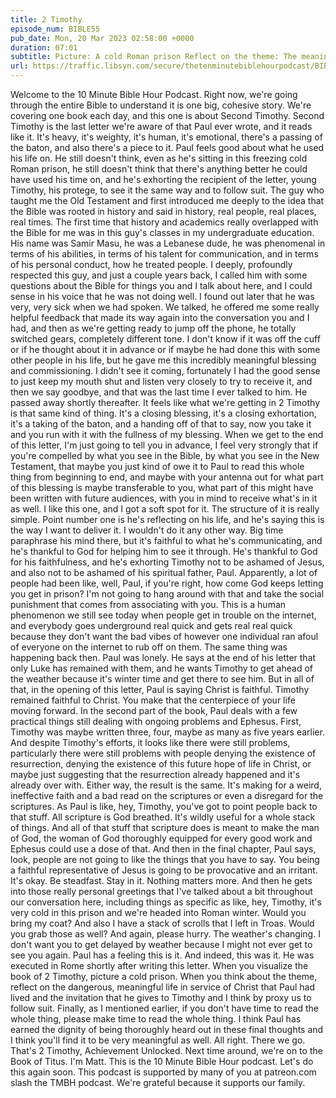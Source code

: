 ```yaml
---
title: 2 Timothy
episode_num: BIBLE55
pub_date: Mon, 20 Mar 2023 02:58:00 +0000
duration: 07:01
subtitle: Picture: A cold Roman prison Reflect on the theme: The meaningful life of Paul and his invitation to Timothy and us If you don't have time to read it all: Please make the time to read it all Thanks to everyone who supports TMBH at  You're the reason...
url: https://traffic.libsyn.com/secure/thetenminutebiblehourpodcast/BIBLE55_-_2_Timothy.mp3
---
```


 Welcome to the 10 Minute Bible Hour Podcast. Right now, we're going through the entire Bible to understand it is one big, cohesive story. We're covering one book each day, and this one is about Second Timothy. Second Timothy is the last letter we're aware of that Paul ever wrote, and it reads like it. It's heavy, it's weighty, it's human, it's emotional, there's a passing of the baton, and also there's a piece to it. Paul feels good about what he used his life on. He still doesn't think, even as he's sitting in this freezing cold Roman prison, he still doesn't think that there's anything better he could have used his time on, and he's exhorting the recipient of the letter, young Timothy, his protege, to see it the same way and to follow suit. The guy who taught me the Old Testament and first introduced me deeply to the idea that the Bible was rooted in history and said in history, real people, real places, real times. The first time that history and academics really overlapped with the Bible for me was in this guy's classes in my undergraduate education. His name was Samir Masu, he was a Lebanese dude, he was phenomenal in terms of his abilities, in terms of his talent for communication, and in terms of his personal conduct, how he treated people. I deeply, profoundly respected this guy, and just a couple years back, I called him with some questions about the Bible for things you and I talk about here, and I could sense in his voice that he was not doing well. I found out later that he was very, very sick when we had spoken. We talked, he offered me some really helpful feedback that made its way again into the conversation you and I had, and then as we're getting ready to jump off the phone, he totally switched gears, completely different tone. I don't know if it was off the cuff or if he thought about it in advance or if maybe he had done this with some other people in his life, but he gave me this incredibly meaningful blessing and commissioning. I didn't see it coming, fortunately I had the good sense to just keep my mouth shut and listen very closely to try to receive it, and then we say goodbye, and that was the last time I ever talked to him. He passed away shortly thereafter. It feels like what we're getting in 2 Timothy is that same kind of thing. It's a closing blessing, it's a closing exhortation, it's a taking of the baton, and a handing off of that to say, now you take it and you run with it with the fullness of my blessing. When we get to the end of this letter, I'm just going to tell you in advance, I feel very strongly that if you're compelled by what you see in the Bible, by what you see in the New Testament, that maybe you just kind of owe it to Paul to read this whole thing from beginning to end, and maybe with your antenna out for what part of this blessing is maybe transferable to you, what part of this might have been written with future audiences, with you in mind to receive what's in it as well. I like this one, and I got a soft spot for it. The structure of it is really simple. Point number one is he's reflecting on his life, and he's saying this is the way I want to deliver it. I wouldn't do it any other way. Big time paraphrase his mind there, but it's faithful to what he's communicating, and he's thankful to God for helping him to see it through. He's thankful to God for his faithfulness, and he's exhorting Timothy not to be ashamed of Jesus, and also not to be ashamed of his spiritual father, Paul. Apparently, a lot of people had been like, well, Paul, if you're right, how come God keeps letting you get in prison? I'm not going to hang around with that and take the social punishment that comes from associating with you. This is a human phenomenon we still see today when people get in trouble on the internet, and everybody goes underground real quick and gets real real quick because they don't want the bad vibes of however one individual ran afoul of everyone on the internet to rub off on them. The same thing was happening back then. Paul was lonely. He says at the end of his letter that only Luke has remained with them, and he wants Timothy to get ahead of the weather because it's winter time and get there to see him. But in all of that, in the opening of this letter, Paul is saying Christ is faithful. Timothy remained faithful to Christ. You make that the centerpiece of your life moving forward. In the second part of the book, Paul deals with a few practical things still dealing with ongoing problems and Ephesus. First, Timothy was maybe written three, four, maybe as many as five years earlier. And despite Timothy's efforts, it looks like there were still problems, particularly there were still problems with people denying the existence of resurrection, denying the existence of this future hope of life in Christ, or maybe just suggesting that the resurrection already happened and it's already over with. Either way, the result is the same. It's making for a weird, ineffective faith and a bad read on the scriptures or even a disregard for the scriptures. As Paul is like, hey, Timothy, you've got to point people back to that stuff. All scripture is God breathed. It's wildly useful for a whole stack of things. And all of that stuff that scripture does is meant to make the man of God, the woman of God thoroughly equipped for every good work and Ephesus could use a dose of that. And then in the final chapter, Paul says, look, people are not going to like the things that you have to say. You being a faithful representative of Jesus is going to be provocative and an irritant. It's okay. Be steadfast. Stay in it. Nothing matters more. And then he gets into those really personal greetings that I've talked about a bit throughout our conversation here, including things as specific as like, hey, Timothy, it's very cold in this prison and we're headed into Roman winter. Would you bring my coat? And also I have a stack of scrolls that I left in Troas. Would you grab those as well? And again, please hurry. The weather's changing. I don't want you to get delayed by weather because I might not ever get to see you again. Paul has a feeling this is it. And indeed, this was it. He was executed in Rome shortly after writing this letter. When you visualize the book of 2 Timothy, picture a cold prison. When you think about the theme, reflect on the dangerous, meaningful life in service of Christ that Paul had lived and the invitation that he gives to Timothy and I think by proxy us to follow suit. Finally, as I mentioned earlier, if you don't have time to read the whole thing, please make time to read the whole thing. I think Paul has earned the dignity of being thoroughly heard out in these final thoughts and I think you'll find it to be very meaningful as well. All right. There we go. That's 2 Timothy, Achievement Unlocked. Next time around, we're on to the Book of Titus. I'm Matt. This is the 10 Minute Bible Hour podcast. Let's do this again soon. This podcast is supported by many of you at patreon.com slash the TMBH podcast. We're grateful because it supports our family.